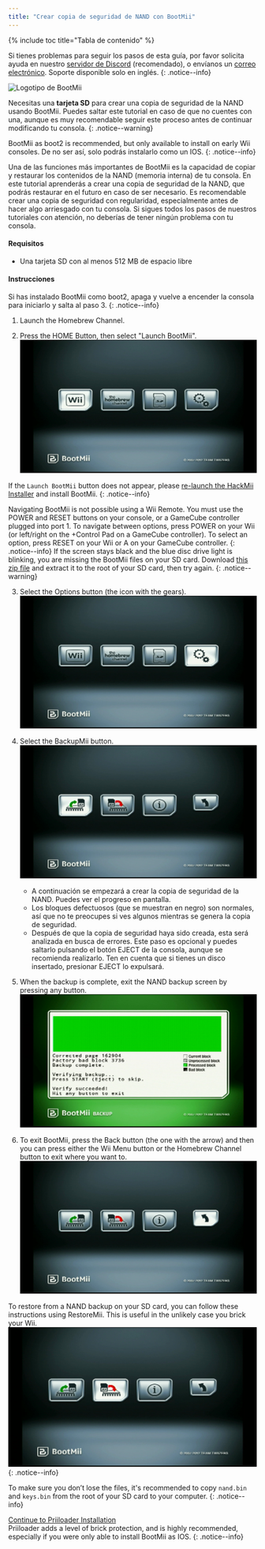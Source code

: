 ```yaml
---
title: "Crear copia de seguridad de NAND con BootMii"
---
```


{% include toc title="Tabla de contenido" %}

Si tienes problemas para seguir los pasos de esta guía, por favor solicita ayuda en nuestro [servidor de Discord](https://discord.gg/rc24) (recomendado), o envíanos un [correo electrónico](mailto:support@riiconnect24.net). Soporte disponible solo en inglés.
{: .notice--info}

![Logotipo de BootMii](/images/bootmii.png)

Necesitas una **tarjeta SD** para crear una copia de seguridad de la NAND usando BootMii. Puedes saltar este tutorial en caso de que no cuentes con una, aunque es muy recomendable seguir este proceso antes de continuar modificando tu consola.
{: .notice--warning}

BootMii as boot2 is recommended, but only available to install on early Wii consoles. De no ser así, solo podrás instalarlo como un IOS.
{: .notice--info}

Una de las funciones más importantes de BootMii es la capacidad de copiar y restaurar los contenidos de la NAND (memoria interna) de tu consola. En este tutorial aprenderás a crear una copia de seguridad de la NAND, que podrás restaurar en el futuro en caso de ser necesario. Es recomendable crear una copia de seguridad con regularidad, especialmente antes de hacer algo arriesgado con tu consola. Si sigues todos los pasos de nuestros tutoriales con atención, no deberías de tener ningún problema con tu consola.

#### Requisitos

- Una tarjeta SD con al menos 512 MB de espacio libre

#### Instrucciones

Si has instalado BootMii como boot2, apaga y vuelve a encender la consola para iniciarlo y salta al paso 3.
{: .notice--info}

1. Launch the Homebrew Channel.

2. Press the HOME Button, then select "Launch BootMii". ![BootMii_Main](/images/BootMii/BootMii_Main.png)

If the `Launch BootMii` button does not appear, please [re-launch the HackMii Installer](hackmii) and install BootMii.
{: .notice--info}

Navigating BootMii is not possible using a Wii Remote. You must use the POWER and RESET buttons on your console, or a GameCube controller plugged into port 1. To navigate between options, press POWER on your Wii (or left/right on the +Control Pad on a GameCube controller). To select an option, press RESET on your Wii or A on your GameCube controller. {: .notice--info} If the screen stays black and the blue disc drive light is blinking, you are missing the BootMii files on your SD card. Download [this zip file](https://static.hackmii.com/bootmii_sd_files.zip) and extract it to the root of your SD card, then try again.
{: .notice--warning}

3. Select the Options button (the icon with the gears). ![BootMii_Gears_Icon](/images/BootMii/BootMii_Gears_Icon.png)

4. Select the BackupMii button. ![BootMii_Green_Arrow](/images/BootMii/BootMii_Green_Arrow.png)

   - A continuación se empezará a crear la copia de seguridad de la NAND. Puedes ver el progreso en pantalla.
   - Los bloques defectuosos (que se muestran en negro) son normales, así que no te preocupes si ves algunos mientras se genera la copia de seguridad.
   - Después de que la copia de seguridad haya sido creada, esta será analizada en busca de errores. Este paso es opcional y puedes saltarlo pulsando el botón EJECT de la consola, aunque se recomienda realizarlo. Ten en cuenta que si tienes un disco insertado, presionar EJECT lo expulsará.

5. When the backup is complete, exit the NAND backup screen by pressing any button. ![BootMii_NAND_Backup](/images/BootMii/BootMii_NAND_Backup.png)

6. To exit BootMii, press the Back button (the one with the arrow) and then you can press either the Wii Menu button or the Homebrew Channel button to exit where you want to. ![BootMii_Return_Arrow](/images/BootMii/BootMii_Return_Arrow.png)

To restore from a NAND backup on your SD card, you can follow these instructions using RestoreMii. This is useful in the unlikely case you brick your Wii. ![BootMii_Red_Arrow](/images/BootMii/BootMii_Red_Arrow.png)
{: .notice--info}

To make sure you don’t lose the files, it's recommended to copy `nand.bin` and `keys.bin` from the root of your SD card to your computer.
{: .notice--info}

[Continue to Priiloader Installation](priiloader)<br> Priiloader adds a level of brick protection, and is highly recommended, especially if you were only able to install BootMii as IOS.
{: .notice--info}
